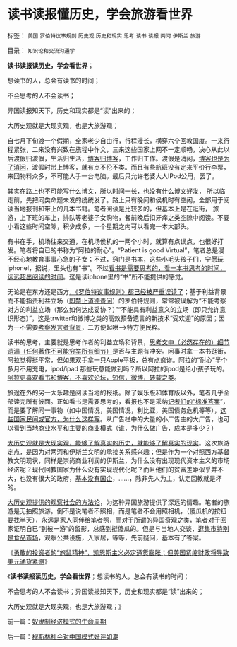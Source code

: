 # 读书读报懂历史，学会旅游看世界

标签： `美国` `罗伯特议事规则` `历史观` `历史和现实` `思考` `读书` `读报` `两河` `伊斯兰` `旅游` 

目录： `知识论和交流沟通学`

**读书读报读历史，学会看世界**；

想读书的人，总会有读书的时间；

不会思考的人不会读书；

异国读报知天下，历史和现实都是“读”出来的；

大历史观就是大现实观，也是大旅游观；

自七月下旬渡一个假期，全家老少自由行，行程漫长，横穿六个回教国度。一来行程紧张，二来没有兴致在旅程中作文，三来这些国家上网不一定顺畅，决心从此以后渡假归渡假，生活归生活，[博客归博客](../../../2010/6/24/中国传统书生只会造反不会做饭.md)，工作归工作。渡假是消闲，[博客也是为了消闲](../../../2010/5/14/文化劣根性看博客论坛圈子.md)，渡假时带上博客，就有点不伦不类。而且有些航班没有定来平价行李票，来回物料众多，不可能人手一台电脑。最后只允许老婆大人IPod公用，罢了。

其实在路上也不可能写什么博文，[所以时间一长，也没有什么博文好发](../../../2009/8/7/在新浪写博文不比写书容易.md)，
所以临走前，先把同类命题未发的统统发了。路上只有晚间和侯机时有空闲，全部用于阅读当地报刊和带上的几本书籍。笔者阅读是比较多的，但基本上是在逛街，
旅游，上下班的车上，排队等老婆子女购物，餐前晚后扣牙痒之类空隙中阅读。不要小看这些时间空隙，积少成多，一个星期之内可以看完一本大部头。

有书在手，机场往来交通，在机场侯机的一两个小时，就算有点误点，也很好打发。笔者将自已的书称为“阿拉的耐心”。“Patient
is good
Virtual”，笔者总是漫不经心地教育事事心急的子女；不过，窍门是书本，这些小毛头孩子们，宁愿玩iphone!，据说，里头也有“书”。不过[看书是需要思考的，看一本书思考的时间，远远超出阅读的时间](../../../2009/7/17/培养听话的跟班，中国传统读书误区.md)。这是读iphone里的“书”所不能提供的感觉。

无论是在东方还是西方[，《罗伯特议事规则》都已经被严重误读了](../../../2011/1/25/有中国特色的“罗伯特议事规则”和“对事不对人”.md)；基于利益背景而不能指责利益立场（[即禁止道德责问](http://darthvad.blog.163.com/blog/static/53399470201061492537131/)）的罗伯特规则，常常被误解为“不能考察对方的利益立场（那么如何达成妥协？）”“不能具有利益意义的立场（即只允许意识形态）”，这是trwitter和微博之类的高效预备遗言的新技术“受欢迎”的原因；因为一不需要[考察发言者背景](../../../2009/1/24/博客是试探社会人性意识的探针.md)，二方便起哄——>特方便民粹。

读书的思考，主要就是思考作者的利益立场和背景，[思考文中（必然存在的）细节遗漏（任何著作不可能穷举所有细节）](../../../2010/4/21/大维度历史观允许在细节上“自圆其说”.md)是否与主题有冲突。闲事时拿一本书逛街，阿拉觉得挺平常，但如果双手拿一只Apple平板，总有点疯诈。阿拉的“耐心”半个多月不用充电，ipod/ipad
那些玩意能做到吗？所以阿拉的ipod是给小孩子玩的。[阿拉更喜欢看书和博客，不喜欢论坛，短信，微博，转载之类](../../../2009/6/30/博客媚俗丧失独立观点就没有价值了.md)。

旅途在外的另一大乐趣是阅读当地的报纸。除了娱乐版和体育版以外，笔者几乎全部读完所有彼面。正如看书是需要思考的，看报也不是采纳[记者们的“标准答案](../../../2011/2/18/主张标准答案者将失去发言权.md)”，而是要了解同一事物（如中国情况，美国情况，利比亚，美国债务危机等等），[这些国家民间或官方，为什么这样写](../../../2010/2/5/通过历史借古知今的正确方法.md)。从广告栏中的大量的小广告主的大广告，也可以看到当地商业水平和主要的商业模式（谁，为什么做广告，成本是多少？）

[大历史观就是大现实观，能够了解真实的历史，就能够了解真实的现实](../../../2010/5/7/评论历史者不宜研史；分析历史就是分析现实.md)。这次旅游定点，是因为对两河和伊斯兰文明的承接关系感兴趣；但是作为一个对照西方基督教文明现状，同样是崇尚商业利润的伊斯兰，为什么没有出现现代资本主义的市场经济呢？现代回教国家为什么没有实现现代化呢？而且他们的贫富差距似乎并不大，也没有很大的政府，[基本没有国企](../../../2011/2/11/国企卖国非情愿，不得不卖国！.md)，……，除非先人为主，认定回教就是坏的。

[大历史观提供的观察社会的方法论](../../../2010/4/22/大历史观的历史是枯燥的技术逻辑分析.md)，为这种异国旅游提供了深远的情趣。笔者的旅游是无拍照旅游。倒不是说笔者不照相，而是笔者不会用照相机，（傻瓜机的按钮要找半天），永远是家人同伴给笔者照，而对于所谓的异国奇观之类，笔者对于回家证明自已“到彼一游”的留影，总感到挺傻瓜的。但是与当地人交谈，[逛集市特别是食品市场](../../../2011/5/17/“农超对接”是猪头进化的.md)，观察公共设施，入家居，等等，先前疑问，基本有了答案。



《[勇敢的投资者的“旅鼠精神”，凯恩斯主义必定通货膨胀；但美国紧缩财政将导致美元通货紧缩](../../../2011/8/11/调整不是死亡；萧条不是灾难；硬着陆不是经济崩溃；.md)》

《**读书读报读历史，学会看世界**；想读书的人，总会有读书的时间；

不会思考的人不会读书；异国读报知天下，历史和现实都是“读”出来的；

大历史观就是大现实观，也是大旅游观；》

前一篇：[奴隶制经济模式的生命周期](../../../2011/8/11/奴隶制经济模式的生命周期.md)

后一篇：[穆斯林社会对中国模式好评如潮](../../../2011/8/11/穆斯林社会对中国模式好评如潮.md)